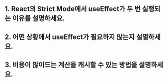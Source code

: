 ## 1. React의 Strict Mode에서 useEffect가 두 번 실행되는 이유를 설명하세요.

## 2. 어떤 상황에서 useEffect가 필요하지 않는지 설멸하세요.

## 3. 비용이 많이드는 계산을 캐시할 수 있는 방법을 설명하세요.